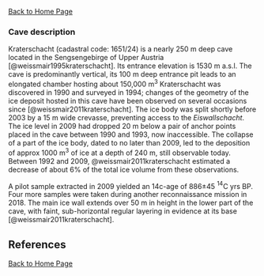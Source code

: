 [Back to Home Page](https://tr1813.github.io/ancient-ice-in-austria/descriptions/index.html)


 
### Cave description


Kraterschacht (cadastral code: 1651/24) is a nearly 250 m deep cave located in the Sengsengebirge of Upper Austria [@weissmair1995kraterschacht]. 
Its entrance elevation is 1530 m a.s.l.
The cave is predominantly vertical, its 100 m deep entrance pit leads to an elongated chamber hosting about 150,000 m$^3$
Kraterschacht was discovered in 1990 and surveyed in 1994; changes of the geometry of the ice deposit hosted in this cave have been observed on several occasions since [@weissmair2011kraterschacht].
The ice body was split shortly before 2003 by a 15 m wide crevasse, preventing access to the _Eiswallschacht_.
The ice level in 2009 had dropped 20 m below a pair of anchor points placed in the cave between 1990 and 1993, now inaccessible. 
The collapse of a part of the ice body, dated to no later than 2009, led to the deposition of approx 1000 m$^3$ of ice at a depth of 240 m, still observable today. 
Between 1992 and 2009, @weissmair2011kraterschacht estimated a decrease of about 6% of the total ice volume  from these observations.

A pilot sample extracted in 2009 yielded an 14c-age of 886±45 $^{14}$C yrs BP. 
Four more samples were taken during another reconnaissance mission in 2018. 
The main ice wall extends over 50 m in height in the lower part of the cave, with faint, sub-horizontal regular layering in evidence at its base [@weissmair2011kraterschacht].

## References

[Back to Home Page](https://tr1813.github.io/ancient-ice-in-austria/descriptions/index.html)

